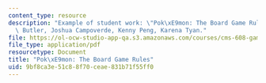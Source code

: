```yaml
---
content_type: resource
description: "Example of student work: \"Pok\xE9mon: The Board Game Rules.\" David\
  \ Butler, Joshua Campoverde, Kenny Peng, Karena Tyan."
file: https://ol-ocw-studio-app-qa.s3.amazonaws.com/courses/cms-608-game-design-spring-2008/9bf8ca3e51c88f70ceae831b71f55ff0_bcmp_rules.pdf
file_type: application/pdf
resourcetype: Document
title: "Pok\xE9mon: The Board Game Rules"
uid: 9bf8ca3e-51c8-8f70-ceae-831b71f55ff0
---
```

